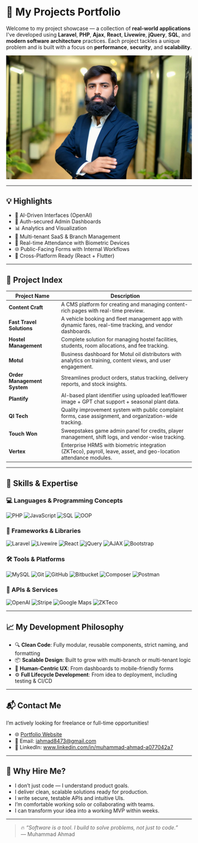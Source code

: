 # 🚀 My Projects Portfolio

Welcome to my project showcase — a collection of **real-world applications** I've developed using **Laravel**, **PHP**, **Ajax**, **React**, **Livewire**, **jQuery**, **SQL**, and **modern software architecture** practices. Each project tackles a unique problem and is built with a focus on **performance**, **security**, and **scalability**.

<img src="https://github.com/ahmad6532/My_Projects/blob/main/M%20Ahmad.jpeg" />


---

## 💡 Highlights

- 🧠 AI-Driven Interfaces (OpenAI)
- 🔐 Auth-secured Admin Dashboards
- 📊 Analytics and Visualization
- 🏢 Multi-tenant SaaS & Branch Management
- 🔄 Real-time Attendance with Biometric Devices
- 🌐 Public-Facing Forms with Internal Workflows
- 📱 Cross-Platform Ready (React + Flutter)

---

## 📂 Project Index

| Project Name              | Description |
|--------------------------|-------------|
| **Content Craft**         | A CMS platform for creating and managing content-rich pages with real-time preview. |
| **Fast Travel Solutions** | A vehicle booking and fleet management app with dynamic fares, real-time tracking, and vendor dashboards. |
| **Hostel Management**     | Complete solution for managing hostel facilities, students, room allocations, and fee tracking. |
| **Motul**                 | Business dashboard for Motul oil distributors with analytics on training, content views, and user engagement. |
| **Order Management System** | Streamlines product orders, status tracking, delivery reports, and stock insights. |
| **Plantify**              | AI-based plant identifier using uploaded leaf/flower image + GPT chat support + seasonal plant data. |
| **QI Tech**               | Quality improvement system with public complaint forms, case assignment, and organization-wide tracking. |
| **Touch Won**             | Sweepstakes game admin panel for credits, player management, shift logs, and vendor-wise tracking. |
| **Vertex**                | Enterprise HRMS with biometric integration (ZKTeco), payroll, leave, asset, and geo-location attendance modules. |

---

## 🧠 Skills & Expertise

### 💻 Languages & Programming Concepts
![PHP](https://img.shields.io/badge/PHP-777BB4?style=for-the-badge&logo=php&logoColor=white)
![JavaScript](https://img.shields.io/badge/JavaScript-F7DF1E?style=for-the-badge&logo=javascript&logoColor=black)
![SQL](https://img.shields.io/badge/SQL-336791?style=for-the-badge&logo=mysql&logoColor=white)
![OOP](https://img.shields.io/badge/OOP-Principles-8A2BE2?style=for-the-badge)

### 🧰 Frameworks & Libraries
![Laravel](https://img.shields.io/badge/Laravel-FF2D20?style=for-the-badge&logo=laravel&logoColor=white)
![Livewire](https://img.shields.io/badge/Livewire-4E1A85?style=for-the-badge&logo=laravel&logoColor=white)
![React](https://img.shields.io/badge/React-20232a?style=for-the-badge&logo=react&logoColor=61dafb)
![jQuery](https://img.shields.io/badge/jQuery-0769AD?style=for-the-badge&logo=jquery&logoColor=white)
![AJAX](https://img.shields.io/badge/AJAX-007FFF?style=for-the-badge&logoColor=white)
![Bootstrap](https://img.shields.io/badge/Bootstrap-7952B3?style=for-the-badge&logo=bootstrap&logoColor=white)

### 🛠 Tools & Platforms
![MySQL](https://img.shields.io/badge/MySQL-4479A1?style=for-the-badge&logo=mysql&logoColor=white)
![Git](https://img.shields.io/badge/Git-F05032?style=for-the-badge&logo=git&logoColor=white)
![GitHub](https://img.shields.io/badge/GitHub-181717?style=for-the-badge&logo=github&logoColor=white)
![Bitbucket](https://img.shields.io/badge/Bitbucket-0052CC?style=for-the-badge&logo=bitbucket&logoColor=white)
![Composer](https://img.shields.io/badge/Composer-885630?style=for-the-badge&logo=composer&logoColor=white)
![Postman](https://img.shields.io/badge/Postman-FF6C37?style=for-the-badge&logo=postman&logoColor=white)

### 🧩 APIs & Services
![OpenAI](https://img.shields.io/badge/OpenAI-412991?style=for-the-badge&logo=openai&logoColor=white)
![Stripe](https://img.shields.io/badge/Stripe-635BFF?style=for-the-badge&logo=stripe&logoColor=white)
![Google Maps](https://img.shields.io/badge/Google%20Maps-4285F4?style=for-the-badge&logo=googlemaps&logoColor=white)
![ZKTeco](https://img.shields.io/badge/ZKTeco-7FB800?style=for-the-badge&logoColor=white)

---

## 📈 My Development Philosophy

- 🔍 **Clean Code**: Fully modular, reusable components, strict naming, and formatting
- 📦 **Scalable Design**: Built to grow with multi-branch or multi-tenant logic
- 🤝 **Human-Centric UX**: From dashboards to mobile-friendly forms
- ⚙️ **Full Lifecycle Development**: From idea to deployment, including testing & CI/CD

---

## 📬 Contact Me

I’m actively looking for freelance or full-time opportunities!

- 🌐 [Portfolio Website](https://ahmad6532.github.io/portfolio/)
- 📧 Email: [iahmad8473@gmail.com](mailto:iahmad8473@gmail.com)
- 💼 LinkedIn: www.linkedin.com/in/muhammad-ahmad-a077042a7

---
## 🤝 Why Hire Me?

- I don’t just code — I understand product goals.
- I deliver clean, scalable solutions ready for production.
- I write secure, testable APIs and intuitive UIs.
- I’m comfortable working solo or collaborating with teams.
- I can transform your idea into a working MVP within weeks.


---
> 🔥 *“Software is a tool. I build to solve problems, not just to code.”*  
> — Muhammad Ahmad
